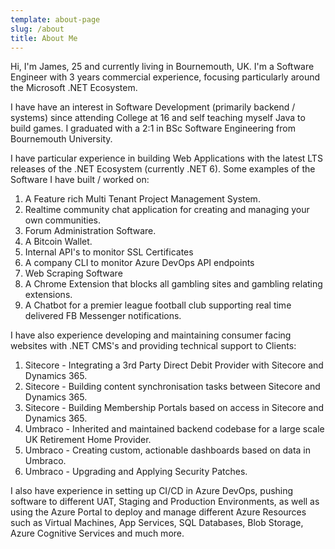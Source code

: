 ```yaml
---
template: about-page
slug: /about
title: About Me
---
```

Hi, I'm James, 25 and currently living in Bournemouth, UK. I'm a Software Engineer with 3 years commercial experience, focusing particularly around the Microsoft .NET Ecosystem. 

I have have an interest in Software Development (primarily backend / systems) since attending College at 16 and self teaching myself Java to build games. I graduated with a 2:1 in BSc Software Engineering from Bournemouth University.

I have particular experience in building Web Applications with the latest LTS releases of the .NET Ecosystem (currently .NET 6). Some examples of the Software I have built / worked on:

1. A Feature rich Multi Tenant Project Management System.
2. Realtime community chat application for creating and managing your own communities.
3. Forum Administration Software.
4. A Bitcoin Wallet.
5. Internal API's to monitor SSL Certificates
6. A company CLI to monitor Azure DevOps API endpoints
7. Web Scraping Software
8. A Chrome Extension that blocks all gambling sites and gambling relating extensions.
9. A Chatbot for a premier league football club supporting real time delivered FB Messenger notifications.

I have also experience developing and maintaining consumer facing websites with .NET CMS's and providing technical support to Clients:

1. Sitecore - Integrating a 3rd Party Direct Debit Provider with Sitecore and Dynamics 365.
2. Sitecore - Building content synchronisation tasks between Sitecore and Dynamics 365.
3. Sitecore - Building Membership Portals based on access in Sitecore and Dynamics 365.
4. Umbraco - Inherited and maintained backend codebase for a large scale UK Retirement Home Provider.
5. Umbraco - Creating custom, actionable dashboards based on data in Umbraco.
6. Umbraco - Upgrading and Applying Security Patches.

I also have experience in setting up CI/CD in Azure DevOps, pushing software to different UAT, Staging and Production Environments, as well as using the Azure Portal to deploy and manage different Azure Resources such as Virtual Machines, App Services, SQL Databases, Blob Storage, Azure Cognitive Services and much more.